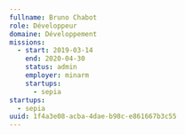 ```yaml
---
fullname: Bruno Chabot
role: Développeur
domaine: Développement
missions:
  - start: 2019-03-14
    end: 2020-04-30
    status: admin
    employer: minarm
    startups:
      - sepia
startups:
  - sepia
uuid: 1f4a3e08-acba-4dae-b98c-e861667b3c55
---
```

